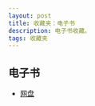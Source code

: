 ```yaml
---
layout: post
title: 收藏夹：电子书
description: 电子书收藏。
tags: 收藏夹
---
```


## **电子书**
* [网盘](http://pan.baidu.com/s/1mgzdvYw)